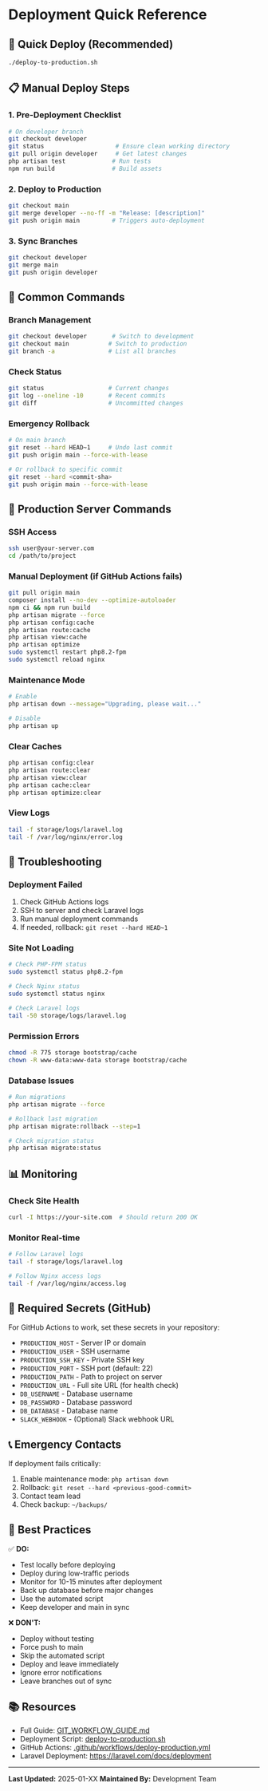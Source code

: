# Deployment Quick Reference

## 🚀 Quick Deploy (Recommended)

```bash
./deploy-to-production.sh
```

## 📋 Manual Deploy Steps

### 1. Pre-Deployment Checklist

```bash
# On developer branch
git checkout developer
git status                    # Ensure clean working directory
git pull origin developer     # Get latest changes
php artisan test             # Run tests
npm run build                # Build assets
```

### 2. Deploy to Production

```bash
git checkout main
git merge developer --no-ff -m "Release: [description]"
git push origin main         # Triggers auto-deployment
```

### 3. Sync Branches

```bash
git checkout developer
git merge main
git push origin developer
```

## 🔧 Common Commands

### Branch Management
```bash
git checkout developer       # Switch to development
git checkout main           # Switch to production
git branch -a               # List all branches
```

### Check Status
```bash
git status                  # Current changes
git log --oneline -10       # Recent commits
git diff                    # Uncommitted changes
```

### Emergency Rollback
```bash
# On main branch
git reset --hard HEAD~1     # Undo last commit
git push origin main --force-with-lease

# Or rollback to specific commit
git reset --hard <commit-sha>
git push origin main --force-with-lease
```

## 🏥 Production Server Commands

### SSH Access
```bash
ssh user@your-server.com
cd /path/to/project
```

### Manual Deployment (if GitHub Actions fails)
```bash
git pull origin main
composer install --no-dev --optimize-autoloader
npm ci && npm run build
php artisan migrate --force
php artisan config:cache
php artisan route:cache
php artisan view:cache
php artisan optimize
sudo systemctl restart php8.2-fpm
sudo systemctl reload nginx
```

### Maintenance Mode
```bash
# Enable
php artisan down --message="Upgrading, please wait..."

# Disable
php artisan up
```

### Clear Caches
```bash
php artisan config:clear
php artisan route:clear
php artisan view:clear
php artisan cache:clear
php artisan optimize:clear
```

### View Logs
```bash
tail -f storage/logs/laravel.log
tail -f /var/log/nginx/error.log
```

## 🐛 Troubleshooting

### Deployment Failed
1. Check GitHub Actions logs
2. SSH to server and check Laravel logs
3. Run manual deployment commands
4. If needed, rollback: `git reset --hard HEAD~1`

### Site Not Loading
```bash
# Check PHP-FPM status
sudo systemctl status php8.2-fpm

# Check Nginx status
sudo systemctl status nginx

# Check Laravel logs
tail -50 storage/logs/laravel.log
```

### Permission Errors
```bash
chmod -R 775 storage bootstrap/cache
chown -R www-data:www-data storage bootstrap/cache
```

### Database Issues
```bash
# Run migrations
php artisan migrate --force

# Rollback last migration
php artisan migrate:rollback --step=1

# Check migration status
php artisan migrate:status
```

## 📊 Monitoring

### Check Site Health
```bash
curl -I https://your-site.com  # Should return 200 OK
```

### Monitor Real-time
```bash
# Follow Laravel logs
tail -f storage/logs/laravel.log

# Follow Nginx access logs
tail -f /var/log/nginx/access.log
```

## 🔐 Required Secrets (GitHub)

For GitHub Actions to work, set these secrets in your repository:

- `PRODUCTION_HOST` - Server IP or domain
- `PRODUCTION_USER` - SSH username
- `PRODUCTION_SSH_KEY` - Private SSH key
- `PRODUCTION_PORT` - SSH port (default: 22)
- `PRODUCTION_PATH` - Path to project on server
- `PRODUCTION_URL` - Full site URL (for health check)
- `DB_USERNAME` - Database username
- `DB_PASSWORD` - Database password
- `DB_DATABASE` - Database name
- `SLACK_WEBHOOK` - (Optional) Slack webhook URL

## 📞 Emergency Contacts

If deployment fails critically:
1. Enable maintenance mode: `php artisan down`
2. Rollback: `git reset --hard <previous-good-commit>`
3. Contact team lead
4. Check backup: `~/backups/`

## 🎯 Best Practices

✅ **DO:**
- Test locally before deploying
- Deploy during low-traffic periods
- Monitor for 10-15 minutes after deployment
- Back up database before major changes
- Use the automated script
- Keep developer and main in sync

❌ **DON'T:**
- Deploy without testing
- Force push to main
- Skip the automated script
- Deploy and leave immediately
- Ignore error notifications
- Leave branches out of sync

## 📚 Resources

- Full Guide: [GIT_WORKFLOW_GUIDE.md](./GIT_WORKFLOW_GUIDE.md)
- Deployment Script: [deploy-to-production.sh](./deploy-to-production.sh)
- GitHub Actions: [.github/workflows/deploy-production.yml](.github/workflows/deploy-production.yml)
- Laravel Deployment: https://laravel.com/docs/deployment

---

**Last Updated:** 2025-01-XX
**Maintained By:** Development Team
